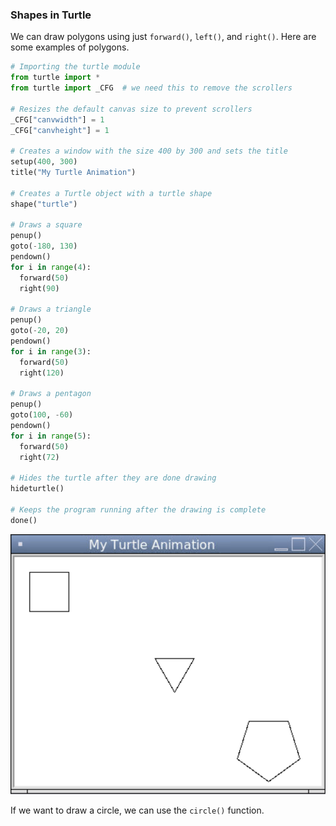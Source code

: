 ### Shapes in Turtle

We can draw polygons using just `forward()`, `left()`, and `right()`. Here are some examples of polygons.

```python
# Importing the turtle module
from turtle import *
from turtle import _CFG  # we need this to remove the scrollers

# Resizes the default canvas size to prevent scrollers
_CFG["canvwidth"] = 1 
_CFG["canvheight"] = 1

# Creates a window with the size 400 by 300 and sets the title
setup(400, 300)
title("My Turtle Animation")

# Creates a Turtle object with a turtle shape
shape("turtle")

# Draws a square
penup()
goto(-180, 130)
pendown()
for i in range(4):
  forward(50)
  right(90)

# Draws a triangle
penup()
goto(-20, 20)
pendown()
for i in range(3):
  forward(50)
  right(120)

# Draws a pentagon
penup()
goto(100, -60)
pendown()
for i in range(5):
  forward(50)
  right(72)

# Hides the turtle after they are done drawing
hideturtle()

# Keeps the program running after the drawing is complete
done()
```

![](../Images/Turtle_Shapes_1.png)

If we want to draw a circle, we can use the `circle()` function.
